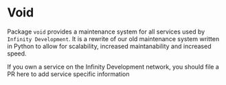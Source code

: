 # Void

Package ``void`` provides a maintenance system for all services used by ``Infinity Development``. It is a rewrite of our old maintenance system written in Python to allow for scalability, increased maintanability and increased speed.

If you own a service on the Infinity Development network, you should file a PR here to add service specific information